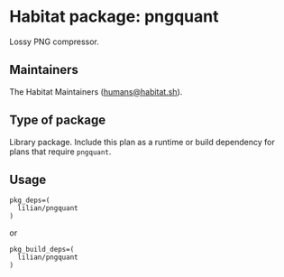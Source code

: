 # Habitat package: pngquant

Lossy PNG compressor.

## Maintainers

The Habitat Maintainers (humans@habitat.sh).

## Type of package

Library package. Include this plan as a runtime or build dependency for plans that require `pngquant`.

## Usage

```
pkg_deps=(
  lilian/pngquant
)
```

or

```
pkg_build_deps=(
  lilian/pngquant
)
```
